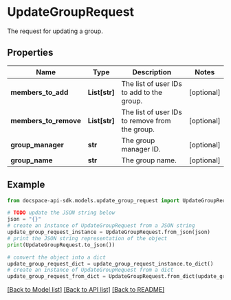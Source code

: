 # UpdateGroupRequest
The request for updating a group.

## Properties

Name | Type | Description | Notes
------------ | ------------- | ------------- | -------------
**members_to_add** | **List[str]** | The list of user IDs to add to the group. | [optional] 
**members_to_remove** | **List[str]** | The list of user IDs to remove from the group. | [optional] 
**group_manager** | **str** | The group manager ID. | [optional] 
**group_name** | **str** | The group name. | [optional] 

## Example

```python
from docspace-api-sdk.models.update_group_request import UpdateGroupRequest

# TODO update the JSON string below
json = "{}"
# create an instance of UpdateGroupRequest from a JSON string
update_group_request_instance = UpdateGroupRequest.from_json(json)
# print the JSON string representation of the object
print(UpdateGroupRequest.to_json())

# convert the object into a dict
update_group_request_dict = update_group_request_instance.to_dict()
# create an instance of UpdateGroupRequest from a dict
update_group_request_from_dict = UpdateGroupRequest.from_dict(update_group_request_dict)
```
[[Back to Model list]](../README.md#documentation-for-models) [[Back to API list]](../README.md#documentation-for-api-endpoints) [[Back to README]](../README.md)


